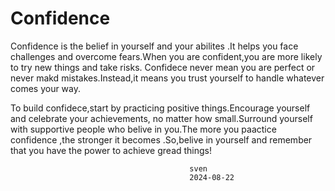 # Confidence

Confidence is the belief in yourself and your abilites .It helps you face challenges and overcome fears.When you are confident,you are more likely to try new things and take risks. Confidece never mean you are perfect or never makd mistakes.Instead,it means you trust yourself to handle whatever comes your way.

To build confidece,start by practicing positive things.Encourage yourself and celebrate your achievements, no matter how small.Surround yourself with supportive people who belive in you.The more you paactice confidence ,the stronger it becomes .So,belive in yourself and remember that you have the power to achieve gread things!

                                            sven 
                                            2024-08-22